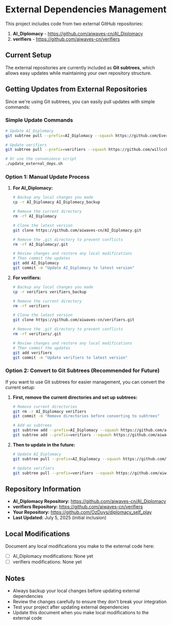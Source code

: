 # External Dependencies Management

This project includes code from two external GitHub repositories:

1. **AI_Diplomacy** - https://github.com/aiwaves-cn/AI_Diplomacy
2. **verifiers** - https://github.com/aiwaves-cn/verifiers

## Current Setup

The external repositories are currently included as **Git subtrees**, which allows easy updates while maintaining your own repository structure.

## Getting Updates from External Repositories

Since we're using Git subtrees, you can easily pull updates with simple commands:

### Simple Update Commands

```bash
# Update AI_Diplomacy
git subtree pull --prefix=AI_Diplomacy --squash https://github.com/EveryInc/AI_Diplomacy.git main

# Update verifiers  
git subtree pull --prefix=verifiers --squash https://github.com/willccbb/verifiers.git main

# Or use the convenience script
./update_external_deps.sh
```

### Option 1: Manual Update Process

1. **For AI_Diplomacy:**
   ```bash
   # Backup any local changes you made
   cp -r AI_Diplomacy AI_Diplomacy_backup
   
   # Remove the current directory
   rm -rf AI_Diplomacy
   
   # Clone the latest version
   git clone https://github.com/aiwaves-cn/AI_Diplomacy.git
   
   # Remove the .git directory to prevent conflicts
   rm -rf AI_Diplomacy/.git
   
   # Review changes and restore any local modifications
   # Then commit the updates
   git add AI_Diplomacy
   git commit -m "Update AI_Diplomacy to latest version"
   ```

2. **For verifiers:**
   ```bash
   # Backup any local changes you made
   cp -r verifiers verifiers_backup
   
   # Remove the current directory
   rm -rf verifiers
   
   # Clone the latest version
   git clone https://github.com/aiwaves-cn/verifiers.git
   
   # Remove the .git directory to prevent conflicts
   rm -rf verifiers/.git
   
   # Review changes and restore any local modifications
   # Then commit the updates
   git add verifiers
   git commit -m "Update verifiers to latest version"
   ```

### Option 2: Convert to Git Subtrees (Recommended for Future)

If you want to use Git subtrees for easier management, you can convert the current setup:

1. **First, remove the current directories and set up subtrees:**
   ```bash
   # Remove current directories
   git rm -r AI_Diplomacy verifiers
   git commit -m "Remove directories before converting to subtrees"
   
   # Add as subtrees
   git subtree add --prefix=AI_Diplomacy --squash https://github.com/aiwaves-cn/AI_Diplomacy.git main
   git subtree add --prefix=verifiers --squash https://github.com/aiwaves-cn/verifiers.git main
   ```

2. **Then to update in the future:**
   ```bash
   # Update AI_Diplomacy
   git subtree pull --prefix=AI_Diplomacy --squash https://github.com/aiwaves-cn/AI_Diplomacy.git main
   
   # Update verifiers
   git subtree pull --prefix=verifiers --squash https://github.com/aiwaves-cn/verifiers.git main
   ```

## Repository Information

- **AI_Diplomacy Repository:** https://github.com/aiwaves-cn/AI_Diplomacy
- **verifiers Repository:** https://github.com/aiwaves-cn/verifiers
- **Your Repository:** https://github.com/OzDuys/diplomacy_self_play
- **Last Updated:** July 5, 2025 (initial inclusion)

## Local Modifications

Document any local modifications you make to the external code here:

- [ ] AI_Diplomacy modifications: None yet
- [ ] verifiers modifications: None yet

## Notes

- Always backup your local changes before updating external dependencies
- Review the changes carefully to ensure they don't break your integration
- Test your project after updating external dependencies
- Update this document when you make local modifications to the external code
